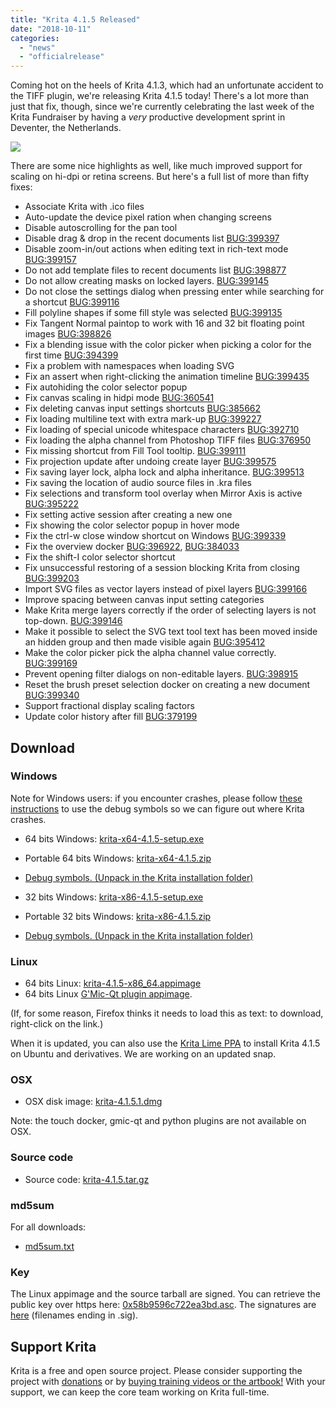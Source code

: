 ```yaml
---
title: "Krita 4.1.5 Released"
date: "2018-10-11"
categories: 
  - "news"
  - "officialrelease"
---
```


Coming hot on the heels of Krita 4.1.3, which had an unfortunate accident to the TIFF plugin, we're releasing Krita 4.1.5 today! There's a lot more than just that fix, though, since we're currently celebrating the last week of the Krita Fundraiser by having a _very_ productive development sprint in Deventer, the Netherlands.

[![](../images/2018-fundraiser-hero2.png)](https://krita.org)

There are some nice highlights as well, like much improved support for scaling on hi-dpi or retina screens. But here's a full list of more than fifty fixes:

- Associate Krita with .ico files
- Auto-update the device pixel ration when changing screens
- Disable autoscrolling for the pan tool
- Disable drag & drop in the recent documents list [BUG:399397](https://bugs.kde.org/show_bug.cgi?id=399397)
- Disable zoom-in/out actions when editing text in rich-text mode [BUG:399157](https://bugs.kde.org/show_bug.cgi?id=399157)
- Do not add template files to recent documents list [BUG:398877](https://bugs.kde.org/show_bug.cgi?id=398877)
- Do not allow creating masks on locked layers. [BUG:399145](https://bugs.kde.org/show_bug.cgi?id=399145)
- Do not close the settings dialog when pressing enter while searching for a shortcut [BUG:399116](https://bugs.kde.org/show_bug.cgi?id=399116)
- Fill polyline shapes if some fill style was selected [BUG:399135](https://bugs.kde.org/show_bug.cgi?id=399135)
- Fix Tangent Normal paintop to work with 16 and 32 bit floating point images [BUG:398826](https://bugs.kde.org/show_bug.cgi?id=398826)
- Fix a blending issue with the color picker when picking a color for the first time [BUG:394399](http://394399)
- Fix a problem with namespaces when loading SVG
- Fix an assert when right-clicking the animation timeline [BUG:399435](https://bugs.kde.org/show_bug.cgi?id=399435)
- Fix autohiding the color selector popup
- Fix canvas scaling in hidpi mode [BUG:360541](https://bugs.kde.org/show_bug.cgi?id=360541)
- Fix deleting canvas input settings shortcuts [BUG:385662](https://bugs.kde.org/show_bug.cgi?id=385662)
- Fix loading multiline text with extra mark-up [BUG:399227](https://bugs.kde.org/show_bug.cgi?id=399227)
- Fix loading of special unicode whitespace characters [BUG:392710](https://bugs.kde.org/show_bug.cgi?id=392710)
- Fix loading the alpha channel from Photoshop TIFF files [BUG:376950](https://bugs.kde.org/show_bug.cgi?id=376950)
- Fix missing shortcut from Fill Tool tooltip. [BUG:399111](https://bugs.kde.org/show_bug.cgi?id=399111)
- Fix projection update after undoing create layer [BUG:399575](https://bugs.kde.org/show_bug.cgi?id=399575)
- Fix saving layer lock, alpha lock and alpha inheritance. [BUG:399513](https://bugs.kde.org/show_bug.cgi?id=399513)
- Fix saving the location of audio source files in .kra files
- Fix selections and transform tool overlay when Mirror Axis is active [BUG:395222](https://bugs.kde.org/show_bug.cgi?id=395222)
- Fix setting active session after creating a new one
- Fix showing the color selector popup in hover mode
- Fix the ctrl-w close window shortcut on Windows [BUG:399339](https://bugs.kde.org/show_bug.cgi?id=399339)
- Fix the overview docker [BUG:396922](https://bugs.kde.org/show_bug.cgi?id=396922), [BUG:384033](https://bugs.kde.org/show_bug.cgi?id=384033)
- Fix the shift-I color selector shortcut
- Fix unsuccessful restoring of a session blocking Krita from closing [BUG:399203](https://bugs.kde.org/show_bug.cgi?id=399203)
- Import SVG files as vector layers instead of pixel layers [BUG:399166](https://bugs.kde.org/show_bug.cgi?id=399166)
- Improve spacing between canvas input setting categories
- Make Krita merge layers correctly if the order of selecting layers is not top-down. [BUG:399146](https://bugs.kde.org/show_bug.cgi?id=399146)
- Make it possible to select the SVG text tool text has been moved inside an hidden group and then made visible again [BUG:395412](https://bugs.kde.org/show_bug.cgi?id=395412)
- Make the color picker pick the alpha channel value correctly. [BUG:399169](https://bugs.kde.org/show_bug.cgi?id=399169)
- Prevent opening filter dialogs on non-editable layers. [BUG:398915](https://bugs.kde.org/show_bug.cgi?id=398915)
- Reset the brush preset selection docker on creating a new document [BUG:399340](https://bugs.kde.org/show_bug.cgi?id=399340)
- Support fractional display scaling factors
- Update color history after fill [BUG:379199](https://bugs.kde.org/show_bug.cgi?id=379199)

## Download

### Windows

Note for Windows users: if you encounter crashes, please follow [these instructions](https://docs.krita.org/en/reference_manual/dr_minw_debugger.html#dr-minw) to use the debug symbols so we can figure out where Krita crashes.

- 64 bits Windows: [krita-x64-4.1.5-setup.exe](https://download.kde.org/stable/krita/4.1.5/krita-x64-4.1.5-setup.exe)
- Portable 64 bits Windows: [krita-x64-4.1.5.zip](https://download.kde.org/stable/krita/4.1.5/krita-x64-4.1.5.zip)
- [Debug symbols. (Unpack in the Krita installation folder)](https://download.kde.org/stable/krita/4.1.5/krita-x64-4.1.5-dbg.zip)

- 32 bits Windows: [krita-x86-4.1.5-setup.exe](https://download.kde.org/stable/krita/4.1.5/krita-x86-4.1.5-setup.exe)
- Portable 32 bits Windows: [krita-x86-4.1.5.zip](https://download.kde.org/stable/krita/4.1.5/krita-x86-4.1.5.zip)
- [Debug symbols. (Unpack in the Krita installation folder)](https://download.kde.org/stable/krita/4.1.5/krita-x86-4.1.5-dbg.zip)

### Linux

- 64 bits Linux: [krita-4.1.5-x86\_64.appimage](https://download.kde.org/stable/krita/4.1.5/krita-4.1.5-x86_64.appimage)
- 64 bits Linux [G'Mic-Qt plugin appimage](https://download.kde.org/stable/krita/4.1.5/gmic_krita_qt-x86_64.appimage).

(If, for some reason, Firefox thinks it needs to load this as text: to download, right-click on the link.)

When it is updated, you can also use the [Krita Lime PPA](https://launchpad.net/%7Ekritalime/+archive/ubuntu/ppa) to install Krita 4.1.5 on Ubuntu and derivatives. We are working on an updated snap.

### OSX

- OSX disk image: [krita-4.1.5.1.dmg](https://download.kde.org/stable/krita/4.1.5/krita-4.1.5.1.dmg)

Note: the touch docker, gmic-qt and python plugins are not available on OSX.

### Source code

- Source code: [krita-4.1.5.tar.gz](https://download.kde.org/stable/krita/4.1.5/krita-4.1.5.tar.gz)

### md5sum

For all downloads:

- [md5sum.txt](https://download.kde.org/stable/krita/4.1.5/md5sum.txt)

### Key

The Linux appimage and the source tarball are signed. You can retrieve the public key over https here: [0x58b9596c722ea3bd.asc](https://share.kde.org/index.php/s/fJ99V5mZvuyD0z8). The signatures are [here](http://download.kde.org/stable/krita/4.1.5/) (filenames ending in .sig).

## Support Krita

Krita is a free and open source project. Please consider supporting the project with [donations](/support-us/donations/) or by [buying training videos or the artbook!](/support-us/shop) With your support, we can keep the core team working on Krita full-time.
